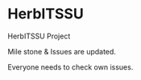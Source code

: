 HerbITSSU
=========

HerbITSSU Project


Mile stone & Issues are updated.

Everyone needs to check own issues.

